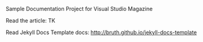 Sample Documentation Project for Visual Studio Magazine

Read the article: TK

Read Jekyll Docs Template docs: http://bruth.github.io/jekyll-docs-template
